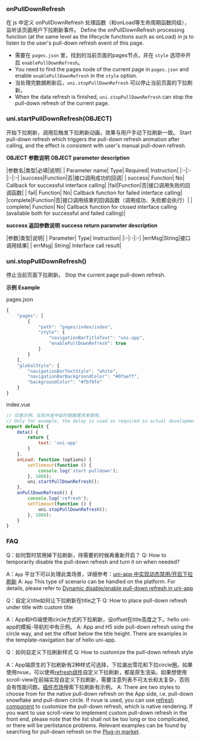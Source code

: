 ### onPullDownRefresh
在 js 中定义 onPullDownRefresh 处理函数（和onLoad等生命周期函数同级），监听该页面用户下拉刷新事件。
Define the onPullDownRefresh processing function (at the same level as the lifecycle functions such as onLoad) in js to listen to the user's pull-down refresh event of this page.

- 需要在 ``pages.json`` 里，找到的当前页面的pages节点，并在 ``style`` 选项中开启 ``enablePullDownRefresh``。
- You need to find the pages node of the current page in `pages.json` and enable `enablePullDownRefresh` in the `style` option.
- 当处理完数据刷新后，``uni.stopPullDownRefresh`` 可以停止当前页面的下拉刷新。
- When the data refresh is finished, `uni.stopPullDownRefresh` can stop the pull-down refresh of the current page.

### uni.startPullDownRefresh(OBJECT)
开始下拉刷新，调用后触发下拉刷新动画，效果与用户手动下拉刷新一致。
Start pull-down refresh which triggers the pull-down refresh animation after calling, and the effect is consistent with user's manual pull-down refresh.

**OBJECT 参数说明**
**OBJECT parameter description**

|参数名|类型|必填|说明|
| Parameter name| Type| Required| Instruction|
|:-|:-|:-|:-|
|success|Function|否|接口调用成功的回调|
| success| Function| No| Callback for successful interface calling|
|fail|Function|否|接口调用失败的回调函数|
| fail| Function| No| Callback function for failed interface calling|
|complete|Function|否|接口调用结束的回调函数（调用成功、失败都会执行）|
| complete| Function| No| Callback function for closed interface calling (available both for successful and failed calling)|

**success 返回参数说明**
**success return parameter description**

|参数|类型|说明|
| Parameter| Type| Instruction|
|:-|:-|:-|
|errMsg|String|接口调用结果|
| errMsg| String| Interface call result|

### uni.stopPullDownRefresh()
停止当前页面下拉刷新。
Stop the current page pull-down refresh.

**示例**
**Example**

pages.json

```javascript
{
    "pages": [
        {
        	"path": "pages/index/index",
        	"style": {
        		"navigationBarTitleText": "uni-app",
        		"enablePullDownRefresh": true
        	}
        }
    ],
    "globalStyle": {
    	"navigationBarTextStyle": "white",
    	"navigationBarBackgroundColor": "#0faeff",
    	"backgroundColor": "#fbf9fe"
    }
}
```

index.vue
```javascript
// 仅做示例，实际开发中延时根据需求来使用。
// Only for example, the delay is used as required in actual development.
export default {
	data() {
		return {
			text: 'uni-app'
		}
	},
	onLoad: function (options) {
		setTimeout(function () {
			console.log('start pulldown');
		}, 1000);
		uni.startPullDownRefresh();
	},
	onPullDownRefresh() {
		console.log('refresh');
		setTimeout(function () {
			uni.stopPullDownRefresh();
		}, 1000);
	}
}
```


### FAQ
Q：如何暂时禁用掉下拉刷新，待需要的时候再重新开启？
Q: How to temporarily disable the pull-down refresh and turn it on when needed?

A：`App` 平台下可以处理此类场景，详细参考：[uni-app 中实现动态禁用/开启下拉刷新](https://ask.dcloud.net.cn/article/35134)
A: `App` This type of scenario can be handled on the platform. For details, please refer to [Dynamic disable/enable pull-down refresh in uni-app](https://ask.dcloud.net.cn/article/35134)

Q：自定义title如何让下拉刷新在title之下
Q: How to place pull-down refresh under title with custom title

A：App和H5端使用circle方式的下拉刷新，设offset在title高度之下。hello uni-app的模板-导航栏中有示例。
A: App and H5 side pull-down refresh using the circle way, and set the offset below the title height. There are examples in the template-navigation bar of hello uni-app.

Q：如何自定义下拉刷新样式
Q: How to customize the pull-down refresh style

A：App端原生的下拉刷新有2种样式可选择，下拉漏出雪花和下拉circle圈。如果使用nvue，可以使用[refresh组件](https://uniapp.dcloud.io/component/refresh)自定义下拉刷新，都是原生渲染。如果想使用scroll-view在前端实现自定义下拉刷新，需要注意列表不可太长和太复杂，否则会有性能问题。[插件市场](https://ext.dcloud.net.cn/)搜索下拉刷新有示例。
A: There are two styles to choose from for the native pull-down refresh on the App side, i.e. pull-down snowflake and pull-down circle. If nvue is used, you can use [refresh component](https://uniapp.dcloud.io/component/refresh) to customize the pull-down refresh, which is native rendering. If you want to use scroll-view to implement custom pull-down refresh in the front end, please note that the list shall not be too long or too complicated, or there will be perlistance problems. Relevant examples can be found by searching for pull-down refresh on the [Plug-in market](https://ext.dcloud.net.cn/).
